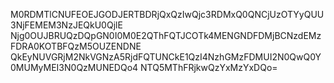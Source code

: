 M0RDMTlCNUFEOEJGODJERTBDRjQxQzIwQjc3RDMxQ0QNCjUzOTYyQUU3NjFEMEM3NzJEQkU0QjlE
Njg0OUJBRUQzDQpGN0I0M0E2QThFQTJCOTk4MENGNDFDMjBCNzdEMzFDRA0KOTBFQzM5OUZENDNE
QkEyNUVGRjM2NkVGNzA5RjdFQTUNCkE1QzI4NzhGMzFDMUI2N0QwQ0Y0MUMyMEI3N0QzMUNEDQo4
NTQ5MThFRjkwQzYxMzYxDQo=

